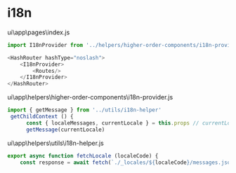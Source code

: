 # i18n

ui\app\pages\index.js

```js
import I18nProvider from '../helpers/higher-order-components/i18n-provider'

<HashRouter hashType="noslash">
    <I18nProvider>
        <Routes/>
    </I18nProvider>
</HashRouter>

```

ui\app\helpers\higher-order-components\i18n-provider.js

```js
import { getMessage } from '../utils/i18n-helper'
 getChildContext () {
      const { localeMessages, currentLocale } = this.props // currentLocale 'zh-TW'
      getMessage(currentLocale)
```

ui\app\helpers\utils\i18n-helper.js

```js
export async function fetchLocale (localeCode) {
    const response = await fetch(`./_locales/${localeCode}/messages.json`)
```
